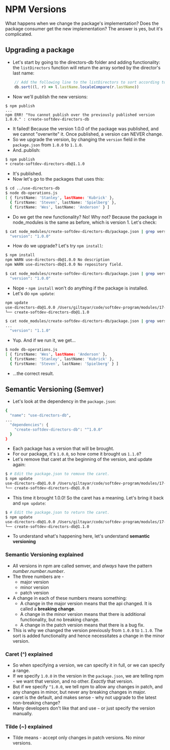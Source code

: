 # NPM Versions

What happens when we change the package's implementation?
Does the package consumer get the new implementation? The answer is yes, but it's complicated.

## Upgrading a package

* Let's start by going to the directors-db folder and adding functionality: the `listDirectors`
  function will return the array sorted by the director's last name:

```js
    // Add the following line to the listDirectors to sort according to lastName
    db.sort((l, r) => l.lastName.localeCompare(r.lastName))
```

* Now we'll publish the new versions:

```
$ npm publish
...
npm ERR! "You cannot publish over the previously published version 1.0.0." : create-softdev-directors-db
```

* It failed! Because the version 1.0.0 of the package was published, and we cannot "overwrite" it.
  Once published, a version can NEVER change.
* So we upgrade the version, by changing the `version` field in the `package.json`
  from `1.0.0` to `1.1.0`.
* And..publish:

```sh
$ npm publish
+ create-softdev-directors-db@1.1.0
```

* It's published.
* Now let's go to the packages that uses this:

```sh
$ cd ../use-directors-db
$ node db-operations.js
[ { firstName: 'Stanley', lastName: 'Kubrick' },
  { firstName: 'Steven', lastName: 'Spielberg' },
  { firstName: 'Wes', lastName: 'Anderson' } ]
```

* Do we get the new functionality? No! Why not? Because the package in node_modules is the same as
  before, which is version 1. Let's check:

```sh
$ cat node_modules/create-softdev-directors-db/package.json | grep version
  "version": "1.0.0"
```

* How do we upgrade? Let's try `npm install`:

```sh
$ npm install
npm WARN use-directors-db@1.0.0 No description
npm WARN use-directors-db@1.0.0 No repository field.

$ cat node_modules/create-softdev-directors-db/package.json | grep version
  "version": "1.0.0"
```

* Nope - `npm install` won't do anything if the package is installed.
* Let's do `npm update`:

```sh
npm update
use-directors-db@1.0.0 /Users/giltayar/code/softdev-program/modules/17-NPM/workfiles/use-directors-db
└── create-softdev-directors-db@1.1.0

$ cat node_modules/create-softdev-directors-db/package.json | grep version
...
  "version": "1.1.0"
```

* Yup. And if we run it, we get...

```sh
$ node db-operations.js
[ { firstName: 'Wes', lastName: 'Anderson' },
  { firstName: 'Stanley', lastName: 'Kubrick' },
  { firstName: 'Steven', lastName: 'Spielberg' } ]
```

* ...the correct result.

## Semantic Versioning (Semver)

* Let's look at the dependency in the `package.json`:

```sh
{
  "name": "use-directors-db",
...
  "dependencies": {
    "create-softdev-directors-db": "^1.0.0"
  }
}
```

* Each package has a version that will be brought.
* For our package, it's `1.0.0`, so how come it brought us `1.1.0`?
* Let's remove that caret at the beginning of the version, and update again:

```sh
$ # Edit the package.json to remove the caret.
$ npm update
use-directors-db@1.0.0 /Users/giltayar/code/softdev-program/modules/17-NPM/workfiles/use-directors-db
└── create-softdev-directors-db@1.0.0
```

* This time it brought 1.0.0! So the caret has a meaning. Let's bring it back and `npm update`:

```sh
$ # Edit the package.json to return the caret.
$ npm update
use-directors-db@1.0.0 /Users/giltayar/code/softdev-program/modules/17-NPM/workfiles/use-directors-db
└── create-softdev-directors-db@1.1.0
```

* To understand what's happening here, let's understand **semantic versioning**

### Semantic Versioning explained

* All versions in npm are called semver, and _always_ have the pattern _number_._number_._number_.
* The three numbers are -
  * major version
  * minor version
  * patch version
* A change in each of these numbers means something:
  * A change in the major version means that the api changed. It is called a **breaking change**.
  * A change in the minor version means that there is additional functionality, but no breaking change.
  * A change in the patch version means that there is a bug fix.
* This is why we changed the version previously from `1.0.0` to `1.1.0`. The sort is added
  functionality and hence necessitates a change in the minor version.

### Caret (^) explained

* So when specifying a version, we can specify it in full, or we can specify a range.
* If we specify `1.0.0` in the version in the `package.json`, we are telling npm -
  we want that version, and no other. _Exactly_ that version.
* But if we specify `^1.0.0`, we tell npm to allow any changes in patch, and any changes
  in minor, but never any breaking changes in major.
* caret is the default, and makes sense - why not upgrade to the latest non-breaking change?
* Many developers don't like that and use `~` or just specify the version manually.

### Tilde (~) explained

* Tilde means - accept only changes in patch versions. No minor versions.

